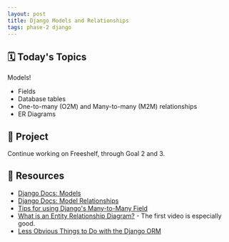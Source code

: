 ```yaml
---
layout: post
title: Django Models and Relationships
tags: phase-2 django
---
```


## 🗓️ Today's Topics

Models!

- Fields
- Database tables
- One-to-many (O2M) and Many-to-many (M2M) relationships
- ER Diagrams

## 🎯 Project

Continue working on Freeshelf, through Goal 2 and 3.

## 🔖 Resources

- [Django Docs: Models](https://docs.djangoproject.com/en/3.0/topics/db/models/)
- [Django Docs: Model Relationships](https://docs.djangoproject.com/en/3.0/topics/db/examples/)
- [Tips for using Django's Many-to-Many Field](https://www.revsys.com/tidbits/tips-using-djangos-manytomanyfield/)
- [What is an Entity Relationship Diagram?](https://www.lucidchart.com/pages/er-diagrams) - The first video is especially good.
- [Less Obvious Things to Do with the Django ORM](https://markusholtermann.eu/2019/03/less-obvious-things-to-do-with-djangos-orm/)
